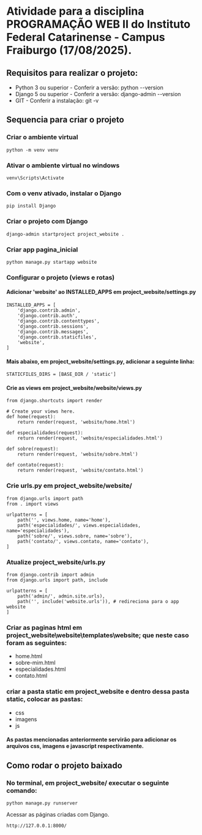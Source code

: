 # Atividade para a disciplina PROGRAMAÇÃO WEB II do Instituto Federal Catarinense - Campus Fraiburgo (17/08/2025).

## Requisitos para realizar o projeto:

* Python 3 ou superior - Conferir a versão: python --version
* Django 5 ou superior - Conferir a versão: django-admin --version
* GIT - Conferir a instalação: git -v

## Sequencia para criar o projeto

### Criar o ambiente virtual
```
python -m venv venv
```

### Ativar o ambiente virtual no windows
```
venv\Scripts\Activate
```

### Com o venv ativado, instalar o Django
```
pip install Django
```

### Criar o projeto com Django
```
django-admin startproject project_website .
```

### Criar app pagina_inicial
```
python manage.py startapp website
```

### Configurar o projeto (views e rotas)

#### Adicionar 'website' ao INSTALLED_APPS em project_website/settings.py

```
INSTALLED_APPS = [
    'django.contrib.admin',
    'django.contrib.auth',
    'django.contrib.contenttypes',
    'django.contrib.sessions',
    'django.contrib.messages',
    'django.contrib.staticfiles',
    'website',
]
```

#### Mais abaixo, em project_website/settings.py, adicionar a seguinte linha:

```
STATICFILES_DIRS = [BASE_DIR / 'static']
```

#### Crie as views em project_website/website/views.py

```
from django.shortcuts import render

# Create your views here.
def home(request):
    return render(request, 'website/home.html')

def especialidades(request):
    return render(request, 'website/especialidades.html')

def sobre(request):
    return render(request, 'website/sobre.html')

def contato(request):
    return render(request, 'website/contato.html')
```

### Crie urls.py em project_website/website/

```
from django.urls import path
from . import views 

urlpatterns = [
    path('', views.home, name='home'),
    path('especialidades/', views.especialidades, name='especialidades'),
    path('sobre/', views.sobre, name='sobre'),
    path('contato/', views.contato, name='contato'),
]
```

### Atualize project_website/urls.py

```
from django.contrib import admin
from django.urls import path, include

urlpatterns = [
    path('admin/', admin.site.urls),
    path('', include('website.urls')), # redireciona para o app website
]
```

### Criar as paginas html em project_website\website\templates\website; que neste caso foram as seguintes:

- home.html
- sobre-mim.html
- especialidades.html
- contato.html

### criar a pasta static em project_website e dentro dessa pasta static, colocar as pastas:

- css
- imagens
- js

#### As pastas mencionadas anteriormente servirão para adicionar os arquivos css, imagens e javascript respectivamente. 

## Como rodar o projeto baixado

### No terminal, em project_website/ executar o seguinte comando:

```
python manage.py runserver
```

Acessar as páginas criadas com Django.
```
http://127.0.0.1:8000/
```
